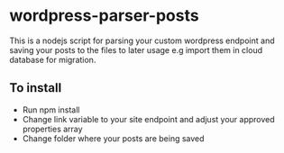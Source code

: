 # wordpress-parser-posts
This is a nodejs script for parsing your custom wordpress endpoint and saving your posts to the files to later usage e.g import them in cloud database for migration.
## To install

* Run npm install
* Change link variable to your site endpoint and adjust your approved properties array
* Change folder where your posts are being saved